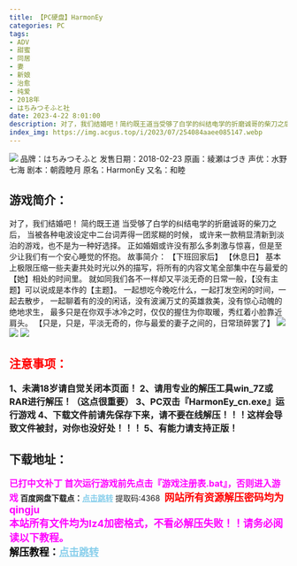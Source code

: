 ```yaml
---
title: 【PC硬盘】HarmonEy
categories: PC
tags:
- ADV
- 甜蜜
- 同居
- 妻
- 新娘
- 治愈
- 纯爱
- 2018年
- はちみつそふと社
date: 2023-4-22 8:01:00
description: 对了，我们结婚吧！简约既王道当受够了白学的纠结电学的折磨诚哥的柴刀之后，当被各种电波设定中二台词弄得一团浆糊的时候，或许来一款稍显清新到淡泊的游戏，也不是为一种好选择。
index_img: https://img.acgus.top/i/2023/07/254084aaee085147.webp
---
```

![](https://img.acgus.top/i/2023/07/254084aaee085147.webp)
品牌：はちみつそふと
发售日期：2018-02-23
原画：綾瀬はづき
声优：水野七海
剧本：朝霞睦月
原名：HarmonEy
又名：和睦

## 游戏简介：
对了，我们结婚吧！
简约既王道
当受够了白学的纠结电学的折磨诚哥的柴刀之后，
当被各种电波设定中二台词弄得一团浆糊的时候，
或许来一款稍显清新到淡泊的游戏，也不是为一种好选择。
正如婚姻或许没有那么多刺激与惊喜，但是至少让我们有一个安心睡觉的怀抱。
故事简介：
【下班回家后】
【休息日】
基本上极限压缩一些夫妻共处时光以外的描写，将所有的内容文笔全部集中在与最爱的【她】相处的时间里。
就如同我们各不一样却又平淡无奇的日常一般，【没有主题】可以说成是本作的【主题】。
一起想吃今晚吃什么，一起打发空闲的时间，一起去散步，
一起聊着有的没的闲话，没有波澜万丈的英雄救美，没有惊心动魄的绝地求生，
最多只是在你双手冰冷之时，仅仅的握住为你取暖，秀红着小脸靠近肩头。
【只是，只是，平淡无奇的，你与最爱的妻子之间的，日常琐碎罢了】
![](https://img.acgus.top/i/2023/07/41714399ec085152.webp)
![](https://img.acgus.top/i/2023/07/7c64e68023085151.webp)
![](https://img.acgus.top/i/2023/07/fcaff8aeee085148.webp)




## <font color=#FF0000 >注意事项：</font>
<font size=3><b>1、未满18岁请自觉关闭本页面！
2、请用专业的解压工具win_7Z或RAR进行解压！（这点很重要）
3、PC双击『HarmonEy_cn.exe』运行游戏
4、下载文件前请先保存下来，请不要在线解压！！！这样会导致文件被封，对你也没好处！！！
5、有能力请支持正版！</b></font>

## 下载地址：
<font color=#FF00FF size=3><b>已打中文补丁</b></font>
<font color=#FF00FF size=3>**首次运行游戏前先点击『游戏注册表.bat』，否则进入游戏**</font>
<b>百度网盘下载点：</b><a href="https://pan.baidu.com/s/11PlFGMtZa-JYYRwOah755A?pwd=4368" style="color: #87CEEB;"><b>点击跳转</b></a> 提取码:4368
<a style="padding: 0" href="https://post.qingju.org/AD/"><img style="max-width:100%" src="https://img.acgus.top/i/2024/07/478f689b8021d8d499ab43d21acf137a.gif" alt=""></a>
<b><font color=#FF0000 size=4>网站所有资源解压密码均为</b></font><b><font color=#FF00FF size=4>qingju</font><font color=#FF0000 ></font></b><br><b><font color=#FF00FF size=4>本站所有文件均为lz4加密格式，不看必解压失败！！请务必阅读以下教程。</b></font><br><b><font color=#000 size=4>解压教程：</b><a href="https://post.qingju.org/tutorial/000/" style="color: #87CEEB;"><b>点击跳转</b></a>
